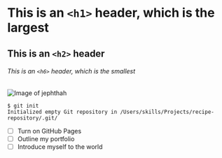 # This is an `<h1>` header, which is the largest
## This is an `<h2>` header
###### This is an `<h6>` header, which is the smallest


![Image of jephthah](https://drive.google.com/file/d/1AkjEPWFHSmQB9BfoXD9cVFgujGdpg7J5/view?usp=drive_link)


```
$ git init
Initialized empty Git repository in /Users/skills/Projects/recipe-repository/.git/
```

- [ ] Turn on GitHub Pages
- [ ] Outline my portfolio
- [ ] Introduce myself to the world
